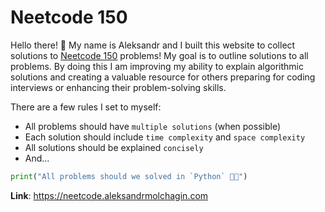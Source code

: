 # Neetcode 150

Hello there! 👋 My name is Aleksandr and I built this website to collect solutions to [Neetcode 150](https://neetcode.io/practice) problems! My goal is to outline solutions to all problems. By doing this I am improving my ability to explain algorithmic solutions and creating a valuable resource for others preparing for coding interviews or enhancing their problem-solving skills.

There are a few rules I set to myself:
- All problems should have `multiple solutions` (when possible)
- Each solution should include `time complexity` and `space complexity`
- All solutions should be explained `concisely`
- And...

```python
print("All problems should we solved in `Python` 🦑✨")
```
**Link**: https://neetcode.aleksandrmolchagin.com
